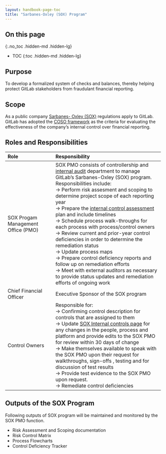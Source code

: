 ```yaml
---
layout: handbook-page-toc
title: "Sarbanes-Oxley (SOX) Program"
---
```


## On this page
{:.no_toc .hidden-md .hidden-lg}

- TOC
{:toc .hidden-md .hidden-lg}


## Purpose

To develop a formalized system of checks and balances, thereby helping protect GitLab stakeholders from fraudulant financial reporting.
<br>

## Scope

As a public company [Sarbanes- Oxley (SOX)](https://en.wikipedia.org/wiki/Sarbanes%E2%80%93Oxley_Act) regulations apply to GitLab. 
GitLab has adopted the [COSO framework](https://www.coso.org/sitepages/internal-control.aspx) as the criteria for evaluating the effectiveness of the company’s internal control over financial reporting.

## Roles and Responsibilities


|Role | Responsibility|
|:------|:-----------|
|SOX Progam Management Office (PMO)| SOX PMO consists of controllership and [internal audit](https://about.gitlab.com/handbook/internal-audit/) department to manage GitLab’s Sarbanes-Oxley (SOX) program. Responsibilities include: <br> &#8594; Perform risk assesment and scoping to determine project scope of each reporting year  <br> &#8594; Prepare the [internal control assessment](https://internal-handbook.gitlab.io/finance/sox-internal-controls/control-assessment-procedure/) plan and include timelines <br> &#8594; Schedule process walk-throughs for each process with process/control owners <br> &#8594; Review current and prior-year control deficiencies in order to determine the remediation status <br> &#8594; Update process maps<br> &#8594; Prepare control deficiency reports and follow up on remediation efforts <br> &#8594; Meet with external auditors as necessary to provide status updates and remediation efforts of ongoing work <br> |
|Chief Financial Officer|Executive Sponsor of the SOX program|
|Control Owners| Responsible for: <br> &#8594; Confirming control description for controls that are assigned to them <br> &#8594; Update [SOX Internal controls page](https://internal-handbook.gitlab.io/finance/sox-internal-controls/) for any changes in the people, process and platform and provide edits to the SOX PMO for review within 30 days of change<br> &#8594; Make themselves available to speak with the SOX PMO upon their request for walkthroughs, sign-offs , testing and for discussion of test results<br> &#8594; Provide test evidence to the SOX PMO upon request.<br> &#8594; Remediate control deficiencies|

## Outputs of the SOX Program

Following outputs of SOX program will be maintained and monitored by the SOX PMO function.

- Risk Assessment and Scoping documentation
- Risk Control Matrix
- Process Flowcharts
- Control Deficiency Tracker 
































